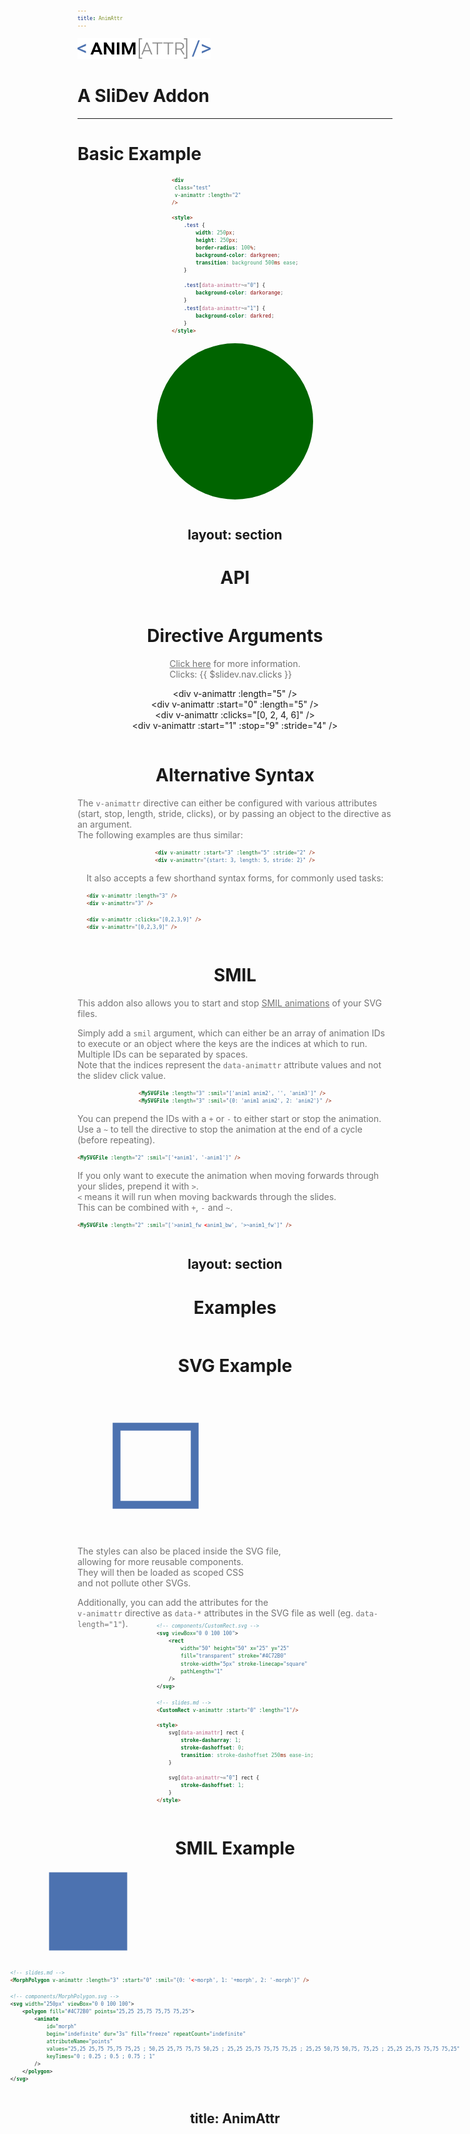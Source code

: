 ```yaml
---
title: AnimAttr
---
```


<div class="w-full h-full flex flex-col justify-center items-center">

<img src="/logo-1.svg" class="mb-8" />

# A SliDev Addon

<div class="w-full flex flex-row justify-center gap-8 mt-12 text-6xl">
    <a href="https://github.com/0phoff/slidev-addon-animattr" target="_blank"><mdi-github /></a>
    <a href="https://www.npmjs.com/package/slidev-addon-animattr" target="_blank"><carbon-logo-npm /></a>
</div>
</div>

<style>
    h1 {
        @apply !text-4xl uppercase font-light;
    }

    a {
        border: none !important;
        transition: 100ms ease transform;
    }

    a:focus-visible, a:hover, a:active {
        transform: scale(1.2);
    }
</style>

---

# Basic Example

<div class="grid grid-cols-2 place-items-center w-full">

```html
<div
 class="test"
 v-animattr :length="2"
/>

<style>
    .test {
        width: 250px;
        height: 250px;
        border-radius: 100%;
        background-color: darkgreen;
        transition: background 500ms ease;
    }

    .test[data-animattr~="0"] {
        background-color: darkorange;
    }
    .test[data-animattr~="1"] {
        background-color: darkred;
    }
</style>
```

<div class="test" v-animattr="2" />
</div>

<style>
    .place-items-center {
        place-items: center
    }
    
    .test {
        width: 250px;
        height: 250px;
        border-radius: 100%;
        background-color: darkgreen;
        transition: background 500ms ease;
    }

    .test[data-animattr~="0"] {
        background-color: darkorange;
    }
    .test[data-animattr~="1"] {
        background-color: darkred;
    }
</style>

---
layout: section
---

# API

------

# Directive Arguments
[Click here](https://github.com/0phoff/slidev-addon-animattr#v-animattr-directive) for more information.  
Clicks: {{ $slidev.nav.clicks }}

<div v-animattr="5">&lt;div v-animattr :length="5" /&gt;</div>

<div v-animattr="5" :start="0">&lt;div v-animattr :start="0" :length="5" /&gt;</div>

<div v-animattr="[0, 2, 4, 6]">&lt;div v-animattr :clicks="[0, 2, 4, 6]" /&gt;</div>

<div v-animattr="{start: 1, stop: 9, stride: 4}">&lt;div v-animattr :start="1" :stop="9" :stride="4" /&gt;</div>

<style>
    div[data-animattr] {
        margin: 2.5rem 0;
    }

    div[data-animattr]::after {
        content: "‣ " attr(data-animattr);
        display: block;
        padding-top: 5px;
        opacity: 0.4;
    }
</style>

---

# Alternative Syntax

The `v-animattr` directive can either be configured with various attributes (start, stop, length, stride, clicks),
or by passing an object to the directive as an argument.  
The following examples are thus similar:

```html
<div v-animattr :start="3" :length="5" :stride="2" />
<div v-animattr="{start: 3, length: 5, stride: 2}" />
```

<v-click>

It also accepts a few shorthand syntax forms, for commonly used tasks:

```html
<div v-animattr :length="3" />
<div v-animattr="3" />
```

```html
<div v-animattr :clicks="[0,2,3,9]" />
<div v-animattr="[0,2,3,9]" />
```

</v-click>

<style>
    .slidev-layout h1 + p {
        opacity: 1;
    }

    p {
        margin-top: 2.5rem !important;

    }
</style>

---

# SMIL
This addon also allows you to start and stop [SMIL animations](https://css-tricks.com/guide-svg-animations-smil) of your SVG files.  

Simply add a `smil` argument, which can either be an array of animation IDs to execute or an object where the keys are the indices at which to run.
Multiple IDs can be separated by spaces.  
Note that the indices represent the `data-animattr` attribute values and not the slidev click value.

```html
<MySVGFile :length="3" :smil="['anim1 anim2', '', 'anim3']" />
<MySVGFile :length="3" :smil="{0: 'anim1 anim2', 2: 'anim2'}" />
```

<v-click>

You can prepend the IDs with a `+` or `-` to either start or stop the animation.  
Use a `~` to tell the directive to stop the animation at the end of a cycle (before repeating).

```html
<MySVGFile :length="2" :smil="['+anim1', '-anim1']" />
```

</v-click>
<v-click>

If you only want to execute the animation when moving forwards through your slides, prepend it with `>`.  
`<` means it will run when moving backwards through the slides.  
This can be combined with `+`, `-` and `~`.

```html
<MySVGFile :length="2" :smil="['>anim1_fw <anim1_bw', '>~anim1_fw']" />
```

</v-click>

<style>
    .slidev-layout h1 + p {
        opacity: 1;
    }
</style>


---
layout: section
---

# Examples

---

# SVG Example

<div class="grid grid-cols-2 place-items-center w-full">

<div class="flex flex-col justify-around text-center items-center">

<!-- SVG is used inline here so we do not need a separate file, but it can be placed in components. -->
<svg width="250px" viewBox="0 0 100 100" v-animattr="1" :start="0">
    <rect width="50" height="50" x="25" y="25" fill="transparent" stroke="#4C72B0" stroke-width="5px" stroke-linecap="square" pathLength="1" />
</svg>

The styles can also be placed inside the SVG file,  
allowing for more reusable components.  
They will then be loaded as scoped CSS  
and not pollute other SVGs.

Additionally, you can add the attributes for the  
`v-animattr` directive as `data-*` attributes in the SVG file as well (eg. `data-length="1"`).
</div>

<div style="margin-top: -25px">

```svg
<!-- components/CustomRect.svg -->
<svg viewBox="0 0 100 100">
    <rect
        width="50" height="50" x="25" y="25"
        fill="transparent" stroke="#4C72B0"
        stroke-width="5px" stroke-linecap="square"
        pathLength="1"
    />
</svg>
```

```html
<!-- slides.md -->
<CustomRect v-animattr :start="0" :length="1"/>

<style>
    svg[data-animattr] rect {
        stroke-dasharray: 1;
        stroke-dashoffset: 0;
        transition: stroke-dashoffset 250ms ease-in;
    }

    svg[data-animattr~="0"] rect {
        stroke-dashoffset: 1;
    }
</style>
```

</div>
</div>

<style>
    .place-items-center {
        place-items: center
    }

    p {
        opacity: 0.6;
        margin-top: 0 !important;
    }
    

    svg[data-animattr] rect {
        stroke-dasharray: 1;
        stroke-dashoffset: 1;
        transition: stroke-dashoffset 250ms ease-in 200ms;
    }

    svg[data-animattr~="0"] rect {
        stroke-dashoffset: 0;
    }
</style>

---

# SMIL Example

<div class="flex flex-col w-full moveup">

<!-- SVG is used inline here so we do not need a separate file, but it can be placed in components. -->
<svg width="250px" viewBox="0 0 100 80" v-animattr="3" :start="0" :smil="{0: '<~morph', 1: '+morph', 2: '-morph'}">
    <polygon fill="#4C72B0" points="25,25 25,75 75,75 75,25">
        <animate
            id="morph"
            begin="indefinite" dur="3s" fill="freeze" repeatCount="indefinite"
            attributeName="points"
            values="25,25 25,75 75,75 75,25 ; 50,25 25,75 75,75 50,25 ; 25,25 25,75 75,75 75,25 ; 25,25 50,75 50,75, 75,25 ; 25,25 25,75 75,75 75,25"
            keyTimes="0 ; 0.25 ; 0.5 ; 0.75 ; 1"
            calcMode="spline"
            keySplines="0.5 0 0.5 1 ; 0.5 0 0.5 1 ; 0.5 0 0.5 1 ; 0.5 0 0.5 1"
        />
    </polygon>
</svg>

```html
<!-- slides.md -->
<MorphPolygon v-animattr :length="3" :start="0" :smil="{0: '<~morph', 1: '+morph', 2: '-morph'}" />
```

<div class="svgcode col-span-2">

```svg
<!-- components/MorphPolygon.svg -->
<svg width="250px" viewBox="0 0 100 100">
    <polygon fill="#4C72B0" points="25,25 25,75 75,75 75,25">
        <animate
            id="morph"
            begin="indefinite" dur="3s" fill="freeze" repeatCount="indefinite"
            attributeName="points"
            values="25,25 25,75 75,75 75,25 ; 50,25 25,75 75,75 50,25 ; 25,25 25,75 75,75 75,25 ; 25,25 50,75 50,75, 75,25 ; 25,25 25,75 75,75 75,25"
            keyTimes="0 ; 0.25 ; 0.5 ; 0.75 ; 1"
        />
    </polygon>
</svg>
```

</div>
</div>

<style>
    .moveup {
        margin-top: -60px;
    }

    svg {
        place-self: center
    }

    pre {
        @apply text-xs;
        font-size: 0.59rem !important;
    }
</style>


---
title: AnimAttr
---

<div class="w-full h-full flex flex-col justify-center items-center">

<logo-2 />

<div class="w-full flex flex-row justify-center gap-8 mt-12 text-6xl">
    <a href="https://github.com/0phoff/slidev-addon-animattr" target="_blank"><mdi-github /></a>
    <a href="https://www.npmjs.com/package/slidev-addon-animattr" target="_blank"><carbon-logo-npm /></a>
</div>
</div>

<style>
    h1 {
        @apply !text-4xl uppercase font-light;
    }

    a {
        border: none !important;
        transition: 100ms ease transform;
    }

    a:focus-visible, a:hover, a:active {
        transform: scale(1.2);
    }
</style>

